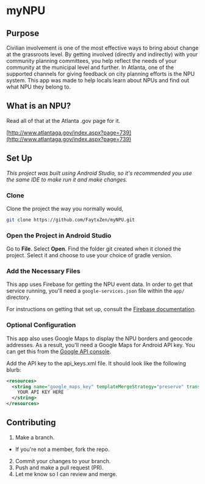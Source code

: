 # myNPU

## Purpose

Civilian involvement is one of the most effective ways to bring about change at the grassroots level. By getting involved (directly and indirectly) with your community planning committees, you help reflect the needs of your community at the municipal level and further. In Atlanta, one of the supported channels for giving feedback on city planning efforts is the NPU system. This app was made to help locals learn about NPUs and find out what NPU they belong to.

## What is an NPU?

Read all of that at the Atlanta .gov page for it.

[http://www.atlantaga.gov/index.aspx?page=739](http://www.atlantaga.gov/index.aspx?page=739)

## Set Up

*This project was built using Android Studio, so it's recommended you use the same IDE to make run it and make changes.*

### Clone

Clone the project the way you normally would,

```bash
git clone https://github.com/FaytxZen/myNPU.git
```

### Open the Project in Android Studio

Go to **File**. Select **Open**. Find the folder git created when it cloned the project. Select it and choose to use your choice of gradle version.

### Add the Necessary Files
This app uses Firebase for getting the NPU event data. In order to get that service running, you'll need a `google-services.json` file within the `app/` directory.

For instructions on getting that set up, consult the [Firebase documentation](https://firebase.google.com/docs/android/setup).

### Optional Configuration
This app also uses Google Maps to display the NPU borders and geocode addresses. As a result, you'll need a Google Maps for Android API key. You can get this from the [Google API console](https://console.developers.google.com).

Add the API key to the api_keys.xml file. It should look like the following blurb:

```xml
<resources>
  <string name="google_maps_key" templateMergeStrategy="preserve" translatable="false">
    YOUR API KEY HERE
  </string>
</resources>
```


## Contributing

1. Make a branch.
  * If you're not a member, fork the repo.
2. Commit your changes to your branch.
3. Push and make a pull request (PR).
4. Let me know so I can review and merge.
